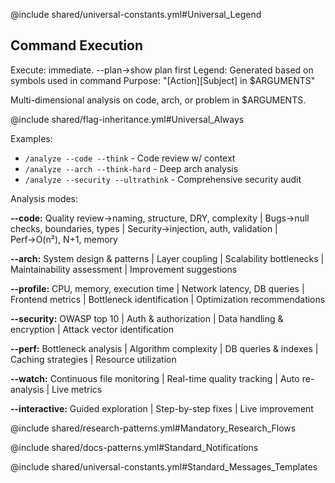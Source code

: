 @include shared/universal-constants.yml#Universal_Legend

## Command Execution
Execute: immediate. --plan→show plan first
Legend: Generated based on symbols used in command
Purpose: "[Action][Subject] in $ARGUMENTS"

Multi-dimensional analysis on code, arch, or problem in $ARGUMENTS.

@include shared/flag-inheritance.yml#Universal_Always

Examples:
- `/analyze --code --think` - Code review w/ context
- `/analyze --arch --think-hard` - Deep arch analysis  
- `/analyze --security --ultrathink` - Comprehensive security audit

Analysis modes:

**--code:** Quality review→naming, structure, DRY, complexity | Bugs→null checks, boundaries, types | Security→injection, auth, validation | Perf→O(n²), N+1, memory

**--arch:** System design & patterns | Layer coupling | Scalability bottlenecks | Maintainability assessment | Improvement suggestions

**--profile:** CPU, memory, execution time | Network latency, DB queries | Frontend metrics | Bottleneck identification | Optimization recommendations  

**--security:** OWASP top 10 | Auth & authorization | Data handling & encryption | Attack vector identification

**--perf:** Bottleneck analysis | Algorithm complexity | DB queries & indexes | Caching strategies | Resource utilization

**--watch:** Continuous file monitoring | Real-time quality tracking | Auto re-analysis | Live metrics

**--interactive:** Guided exploration | Step-by-step fixes | Live improvement

@include shared/research-patterns.yml#Mandatory_Research_Flows

@include shared/docs-patterns.yml#Standard_Notifications

@include shared/universal-constants.yml#Standard_Messages_Templates